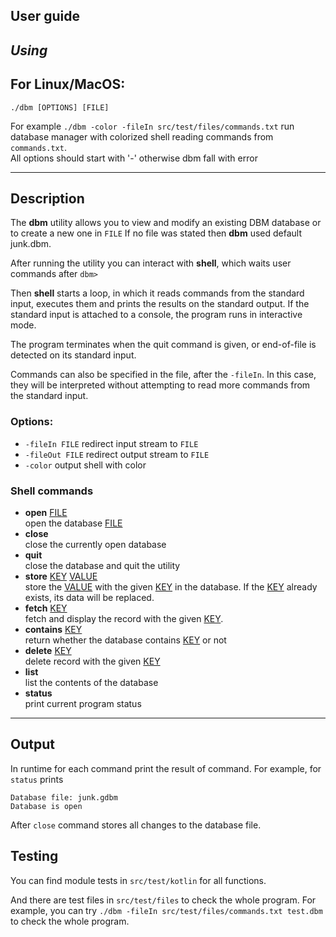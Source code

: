 User guide
---

## *Using*

For Linux/MacOS:
---

```#bash 
./dbm [OPTIONS] [FILE]
```

For example ```./dbm -color -fileIn src/test/files/commands.txt``` run database manager with colorized shell reading
commands from ```commands.txt```.<br>
All options should start with '-' otherwise dbm fall with error<br>

---

## Description

The **dbm** utility allows you to view and modify an existing DBM database or to create a new one in ``FILE``
If no file was stated then **dbm** used default junk.dbm.

After running the utility you can interact with **shell**, which waits user commands after ``dbm> ``

Then **shell** starts a loop, in which it reads commands from the standard input, executes them and prints the results
on the standard output. If the standard input is attached to a console, the program runs in interactive mode.

The program terminates when the quit command is given, or end-of-file is detected on its standard input.

Commands can also be specified in the file, after the ``-fileIn``. In this case, they will be interpreted
without attempting to read more commands from the standard input.

### Options:

+ ``-fileIn FILE`` redirect input stream to ``FILE``
+ ``-fileOut FILE`` redirect output stream to ``FILE``
+ ``-color`` output shell with color

### Shell commands

- **open** <ins>FILE</ins> <br> open the database <ins>FILE</ins>
- **close** <br> close the currently open database
- **quit** <br> close the database and quit the utility
- **store** <ins>KEY</ins> <ins>VALUE</ins> <br> store the <ins>VALUE</ins> with the given <ins>KEY</ins> in the database. 
If the <ins>KEY</ins> already exists, its data will be replaced.
- **fetch** <ins>KEY</ins> <br> fetch and display the record with the given <ins>KEY</ins>.
- **contains** <ins>KEY</ins> <br> return whether the database contains <ins>KEY</ins> or not
- **delete** <ins>KEY</ins> <br> delete record with the given <ins>KEY<ins>
- **list** <br> list the contents of the database
- **status** <br> print current program status
---

## Output

In runtime for each command print the result of command. For example, for ```status``` prints 

```
Database file: junk.gdbm
Database is open
```

After `close` command stores all changes to the database file.

Testing
---
You can find module tests in ```src/test/kotlin``` for all functions.

And there are test files in ```src/test/files``` to check the whole program. For example, you can
try ```./dbm -fileIn src/test/files/commands.txt test.dbm``` to check the whole program.